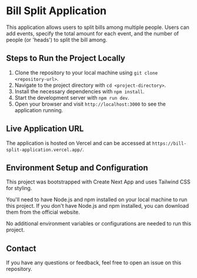 # Bill Split Application

This application allows users to split bills among multiple people. Users can add events, specify the total amount for each event, and the number of people (or 'heads') to split the bill among.

## Steps to Run the Project Locally

1. Clone the repository to your local machine using `git clone <repository-url>`.
2. Navigate to the project directory with `cd <project-directory>`.
3. Install the necessary dependencies with `npm install`.
4. Start the development server with `npm run dev`.
5. Open your browser and visit `http://localhost:3000` to see the application running.

## Live Application URL

The application is hosted on Vercel and can be accessed at `https://bill-split-application.vercel.app/`.

## Environment Setup and Configuration

This project was bootstrapped with Create Next App and uses Tailwind CSS for styling.

You'll need to have Node.js and npm installed on your local machine to run this project. If you don't have Node.js and npm installed, you can download them from the official website.

No additional environment variables or configurations are needed to run this project.

## Contact

If you have any questions or feedback, feel free to open an issue on this repository.
